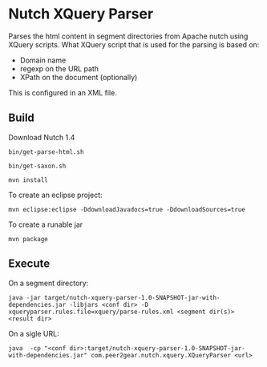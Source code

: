 Nutch XQuery Parser
===================

Parses the html content in segment directories from Apache nutch using XQuery scripts.
What XQuery script that is used for the parsing is based on:

* Domain name
* regexp on the URL path
* XPath on the document (optionally)

This is configured in an XML file.

Build
-----

Download Nutch 1.4

	bin/get-parse-html.sh
	
	bin/get-saxon.sh
	
	mvn install
	
To create an eclipse project:
	
	mvn eclipse:eclipse -DdownloadJavadocs=true -DdownloadSources=true
	
To create a runable jar

	mvn package
	
Execute
-------

On a segment directory:

	java -jar target/nutch-xquery-parser-1.0-SNAPSHOT-jar-with-dependencies.jar -libjars <conf dir> -D xqueryparser.rules.file=xquery/parse-rules.xml <segment dir(s)> <result dir>

On a sigle URL:

	java  -cp "<conf dir>:target/nutch-xquery-parser-1.0-SNAPSHOT-jar-with-dependencies.jar" com.peer2gear.nutch.xquery.XQueryParser <url>
